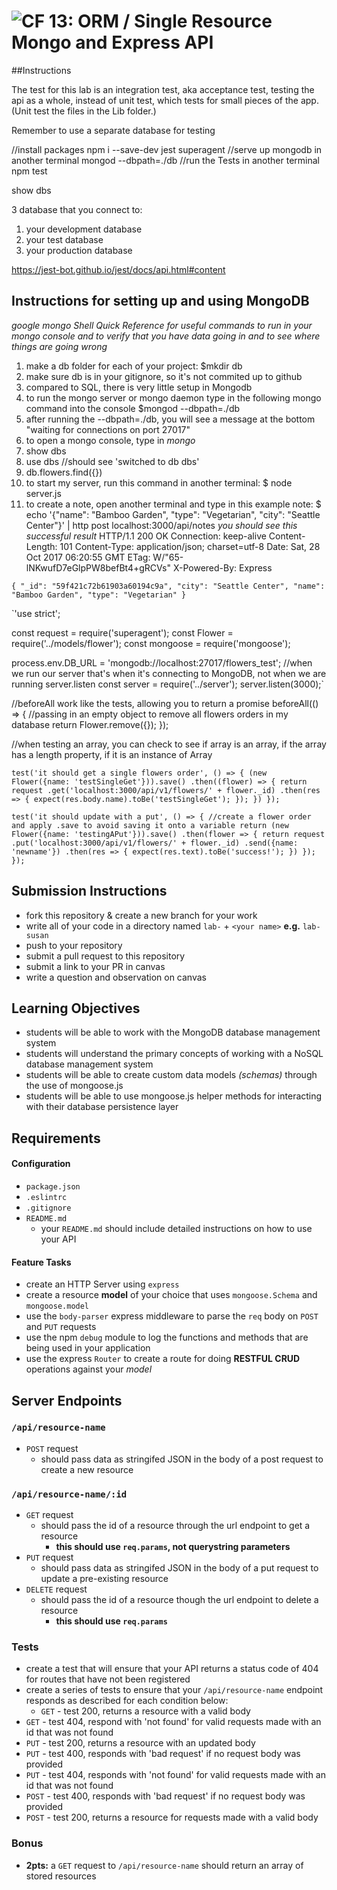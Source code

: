 ![CF](https://camo.githubusercontent.com/70edab54bba80edb7493cad3135e9606781cbb6b/687474703a2f2f692e696d6775722e636f6d2f377635415363382e706e67) 13: ORM / Single Resource Mongo and Express API
===


##Instructions

The test for this lab is an integration test, aka acceptance test, testing the api as a whole, instead of unit test, which tests for small pieces of the app.  (Unit test the files in the Lib folder.)

Remember to use a separate database for testing

//install packages
npm i --save-dev jest superagent
//serve up mongodb in another terminal
mongod --dbpath=./db
//run the Tests in another terminal
npm test


show dbs

3 database that you connect to:
1. your development database
2. your test database
3. your production database

https://jest-bot.github.io/jest/docs/api.html#content


## Instructions for setting up and using MongoDB
_google mongo Shell Quick Reference for useful commands to run in your mongo console and to verify that you have data going in and to see where things are going wrong_
1. make a db folder for each of your project: $mkdir db
2. make sure db is in your gitignore, so it's not commited up to github
3. compared to SQL, there is very little setup in Mongodb
4. to run the mongo server or mongo daemon type in the following mongo command into the console
$mongod --dbpath=./db
5. after running the --dbpath=./db, you will see a message at the bottom "waiting for connections on port 27017"
6. to open a mongo console, type in _mongo_
7. show dbs
8. use dbs //should see 'switched to db dbs'
9. db.flowers.find({})
10. to start my server, run this command in another terminal: $ node server.js
11. to create a note, open another terminal and type in this example note:
$ echo '{"name": "Bamboo Garden", "type": "Vegetarian", "city": "Seattle Center"}' | http post localhost:3000/api/notes
_you should see this successful result_
HTTP/1.1 200 OK
Connection: keep-alive
Content-Length: 101
Content-Type: application/json; charset=utf-8
Date: Sat, 28 Oct 2017 06:20:55 GMT
ETag: W/"65-lNKwufD7eGlpPW8befBt4+gRCVs"
X-Powered-By: Express

`{
    "_id": "59f421c72b61903a60194c9a",
    "city": "Seattle Center",
    "name": "Bamboo Garden",
    "type": "Vegetarian"
}`

`'use strict';

const request = require('superagent');
const Flower = require('../models/flower');
const mongoose = require('mongoose');

process.env.DB_URL = 'mongodb://localhost:27017/flowers_test';
//when we run our server that's when it's connecting to MongoDB, not when we are running server.listen
const server = require('../server');
server.listen(3000);`

//beforeAll work like the tests, allowing you to return a promise
beforeAll(() => {
  //passing in an empty object to remove all flowers orders in my database
  return Flower.remove({});
});

//when testing an array, you can check to see if array is an array, if the array has a length property, if it is an instance of Array

`test('it should get a single flowers order', () => {
  (new Flower({name: 'testSingleGet'})).save()
    .then((flower) => {
      return request
        .get('localhost:3000/api/v1/flowers/' + flower._id)
        .then(res => {
          expect(res.body.name).toBe('testSingleGet');
        });
    })
});`


`test('it should update with a put', () => {
  //create a flower order and apply .save to avoid saving it onto a variable
  return (new Flower({name: 'testingAPut'})).save()
    .then(flower => {
      return request
        .put('localhost:3000/api/v1/flowers/' + flower._id)
        .send({name: 'newname'})
        .then(res => {
          expect(res.text).toBe('success!');
        })
    });
});`


## Submission Instructions
  * fork this repository & create a new branch for your work
  * write all of your code in a directory named `lab-` + `<your name>` **e.g.** `lab-susan`
  * push to your repository
  * submit a pull request to this repository
  * submit a link to your PR in canvas
  * write a question and observation on canvas

## Learning Objectives  
* students will be able to work with the MongoDB database management system
* students will understand the primary concepts of working with a NoSQL database management system
* students will be able to create custom data models *(schemas)* through the use of mongoose.js
* students will be able to use mongoose.js helper methods for interacting with their database persistence layer

## Requirements
#### Configuration
* `package.json`
* `.eslintrc`
* `.gitignore`
* `README.md`
  * your `README.md` should include detailed instructions on how to use your API

#### Feature Tasks
* create an HTTP Server using `express`
* create a resource **model** of your choice that uses `mongoose.Schema` and `mongoose.model`
* use the `body-parser` express middleware to parse the `req` body on `POST` and `PUT` requests
* use the npm `debug` module to log the functions and methods that are being used in your application
* use the express `Router` to create a route for doing **RESTFUL CRUD** operations against your _model_

## Server Endpoints
### `/api/resource-name`
* `POST` request
  * should pass data as stringifed JSON in the body of a post request to create a new resource

### `/api/resource-name/:id`
* `GET` request
  * should pass the id of a resource through the url endpoint to get a resource
    * **this should use `req.params`, not querystring parameters**
* `PUT` request
  * should pass data as stringifed JSON in the body of a put request to update a pre-existing resource
* `DELETE` request
  * should pass the id of a resource though the url endpoint to delete a resource
    * **this should use `req.params`**

### Tests
* create a test that will ensure that your API returns a status code of 404 for routes that have not been registered
* create a series of tests to ensure that your `/api/resource-name` endpoint responds as described for each condition below:
  * `GET` - test 200, returns a resource with a valid body
 * `GET` - test 404, respond with 'not found' for valid requests made with an id that was not found
 * `PUT` - test 200, returns a resource with an updated body
 * `PUT` - test 400, responds with 'bad request' if no request body was provided
 * `PUT` - test 404, responds with 'not found' for valid requests made with an id that was not found
 * `POST` - test 400, responds with 'bad request' if no request body was provided
 * `POST` - test 200, returns a resource for requests made with a valid body

### Bonus
* **2pts:** a `GET` request to `/api/resource-name` should return an array of stored resources
